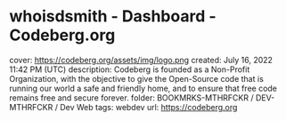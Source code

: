 # whoisdsmith - Dashboard - Codeberg.org

cover: https://codeberg.org/assets/img/logo.png
created: July 16, 2022 11:42 PM (UTC)
description: Codeberg is founded as a Non-Profit Organization, with the objective to give the Open-Source code that is running our world a safe and friendly home, and to ensure that free code remains free and secure forever.
folder: BOOKMRKS-MTHRFCKR / DEV-MTHRFCKR / Dev Web
tags: webdev
url: https://codeberg.org